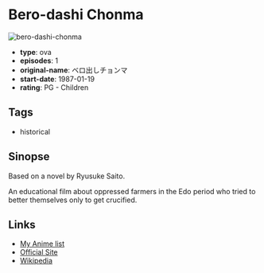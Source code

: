 # Bero-dashi Chonma

![bero-dashi-chonma](https://cdn.myanimelist.net/images/anime/7/74528.jpg)

-   **type**: ova
-   **episodes**: 1
-   **original-name**: ベロ出しチョンマ
-   **start-date**: 1987-01-19
-   **rating**: PG - Children

## Tags

-   historical

## Sinopse

Based on a novel by Ryusuke Saito.

An educational film about oppressed farmers in the Edo period who tried to better themselves only to get crucified.

## Links

-   [My Anime list](https://myanimelist.net/anime/30984/Bero-dashi_Chonma)
-   [Official Site](http://jinken.pref.shizuoka.jp/outline/vdo_016.html)
-   [Wikipedia](http://ja.wikipedia.org/wiki/%E7%9F%A2%E5%90%B9%E5%85%AC%E9%83%8E)
